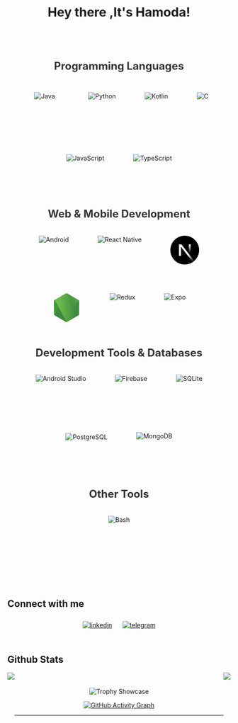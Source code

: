  
  

# <div align="center"> Hey there ,It's Hamoda! </div>  
<br/>  


<div style="text-align: center; padding: 20px; max-width: 1200px; margin: 0 auto;" >
    <div style="margin-bottom: 40px;">
        <h3 style="color: #333; margin-bottom: 20px; font-size: 24px;">Programming Languages</h3>
        <div style="display: flex; justify-content: center; align-items: center; gap: 35px; flex-wrap: wrap;">
            <img style="margin: 25px; height: 65px;" src="https://profilinator.rishav.dev/skills-assets/java-original-wordmark.svg" alt="Java" />
            <img style="margin: 15px; height: 65px;" src="https://profilinator.rishav.dev/skills-assets/python-original.svg" alt="Python" />
            <img style="margin: 15px; height: 65px;" src="https://profilinator.rishav.dev/skills-assets/kotlinlang-icon.svg" alt="Kotlin" />
            <img style="margin: 15px; height: 65px;" src="https://profilinator.rishav.dev/skills-assets/c-original.svg" alt="C" />
            <img style="margin: 15px; height: 65px;" src="https://profilinator.rishav.dev/skills-assets/javascript-original.svg" alt="JavaScript" />
            <img style="margin: 15px; height: 65px;" src="https://profilinator.rishav.dev/skills-assets/typescript-original.svg" alt="TypeScript" />
        </div>
    </div>
    <div style="margin-bottom: 40px;">
        <h3 style="color: #333; margin-bottom: 20px; font-size: 24px;">Web & Mobile Development</h3>
        <div style="display: flex; justify-content: center; align-items: center; gap: 35px; flex-wrap: wrap;">
            <img style="margin: 15px; height: 65px;" src="https://profilinator.rishav.dev/skills-assets/android-original-wordmark.svg" alt="Android" />
            <img style="margin: 15px; height: 65px;" src="https://upload.wikimedia.org/wikipedia/commons/a/a7/React-icon.svg" alt="React Native" />
            <img style="margin: 15px; height: 65px;" src="https://raw.githubusercontent.com/devicons/devicon/master/icons/nextjs/nextjs-original.svg" alt="Next.js" />
            <img style="margin: 15px; height: 65px;" src="https://raw.githubusercontent.com/devicons/devicon/master/icons/nodejs/nodejs-original.svg" alt="Node.js" />
            <img style="margin: 15px; height: 65px;" src="https://profilinator.rishav.dev/skills-assets/redux-original.svg" alt="Redux" />
            <img style="margin: 15px; height: 65px;" src="https://static.cdnlogo.com/logos/e/72/expo-go-app.svg" alt="Expo" />
        </div>
    </div>
    <div style="margin-bottom: 40px;">
        <h3 style="color: #333; margin-bottom: 20px; font-size: 24px;">Development Tools & Databases</h3>
        <div style="display: flex; justify-content: center; align-items: center; gap: 35px; flex-wrap: wrap;">
            <img style="margin: 15px; height: 65px;" src="https://upload.wikimedia.org/wikipedia/commons/5/55/Android_Studio_Logo_%282023%29.svg" alt="Android Studio" />
            <img style="margin: 15px; height: 65px;" src="https://profilinator.rishav.dev/skills-assets/firebase.png" alt="Firebase" />
            <img style="margin: 15px; height: 65px;" src="https://www.svgrepo.com/show/354381/sqlite.svg" alt="SQLite" />
            <img style="margin: 15px; height: 65px;" src="https://upload.wikimedia.org/wikipedia/commons/2/29/Postgresql_elephant.svg" alt="PostgreSQL" />
            <img style="margin: 15px; height: 70px;" src="https://en.vetores.org/d/mongodb.svg" alt="MongoDB" />
        </div>
    </div>
    <div style="margin-bottom: 40px;">
        <h3 style="color: #333; margin-bottom: 20px; font-size: 24px;">Other Tools</h3>
        <div style="display: flex; justify-content: center; align-items: center; gap: 35px; flex-wrap: wrap;">
            <img style="margin: 15px; height: 65px;" src="https://profilinator.rishav.dev/skills-assets/gnu_bash-icon.svg" alt="Bash" />
        </div>
    </div>
</div>

 

<br/>  


## Connect with me  
<div align="center">
<a href="https://linkedin.com/in/benzina-mohamed-844051297" target="_blank">
<img style="margin: 10px" src="https://cdn2.iconfinder.com/data/icons/social-media-2285/512/1_Linkedin_unofficial_colored_svg-512.png" alt="linkedin" height="62" /></a>
  <a href="https://t.me/Hamodxd" target="_blank">
<img style="margin: 10px" src="https://static-00.iconduck.com/assets.00/telegram-icon-512x511-u53v26tn.png" alt="telegram" height="62" /></a>  
</div>  
  

<br/>  


## Github Stats  
<div align="center " margin = "20" >
<img src="https://github-readme-stats.vercel.app/api?username=benzinamohamed&show_icons=true&count_private=true&theme=tokyonight" align="left"  height ="200"/>  
<img src="https://github-readme-stats.vercel.app/api/top-langs/?username=benzinamohamed&layout=compact&theme=tokyonight" align="right" height ="200"/>  
</div>

<br/>  
<br />
<div align="center">

<div align="center" margin = "20">
  <img src="https://github-profile-trophy.vercel.app/?username=benzinamohamed&theme=radical&row=1" alt="Trophy Showcase" />
</div >

[![GitHub Activity Graph](https://github-readme-activity-graph.vercel.app/graph?username=benzinamohamed&theme=tokyo-night&hide_border=true&area=true)](https://github.com/ashutosh00710/github-readme-activity-graph)



</div>

----
